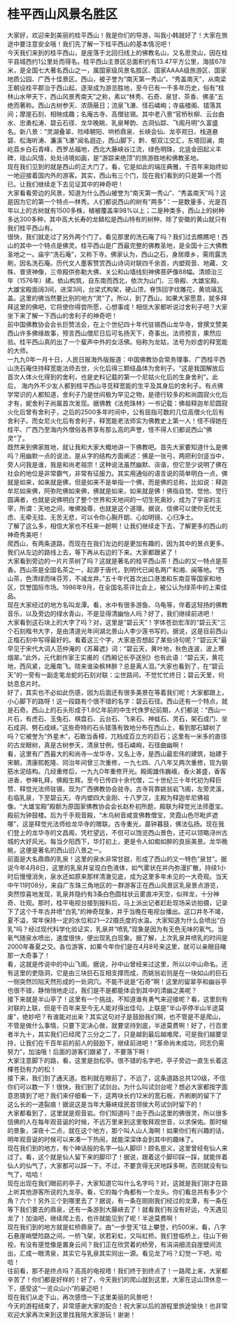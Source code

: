 # 桂平西山风景名胜区  
大家好，欢迎来到美丽的桂平西山！我是你们的导游，叫我小韩就好了！大家在旅途中要注意安全哦！我们先了解一下桂平西山的基本情况吧！  
今天我们来到的桂平西山，是座落于北回归线上的佛教名山，又名思灵山，因在桂平县城西约1公里处而得名。桂平西山主景区总面积约有13.47平方公里，海拔678米，是全国七大著名西山之一，属国家级风景名胜区、国家AAAA级旅游区、国家地质公园、广西十佳景区。西山，被子誉为“南天第一秀山”、“秀盖南天”，从南梁王朝设桂平郡治于西山起，逐渐成为游览胜地，至今已有一千多年历史，俗有“桂林山水甲天下，西山风景秀南天”之称，素以“林秀、石奇、泉甘、茶香、佛圣”五绝而著称。西山古树参天、浓荫蔽日；流泉飞瀑、怪石嶙峋；寺庙楼阁、错落其间；摩崖石刻、相映成趣；名庵古寺、高僧驻锡。其中老八景“官桥秋柳、云台曲水、忠勇松涛、碧云石径、龙华晚眺、乳泉琴韵、古洞仙踪、飞阁月明”久富盛名。新八景：“灵湖叠翠、险峰朝阳、哄桥鼎泉、长峡会仙、龙亭观日、栈道悬碧、松海听涛、濂溪飞瀑”闻名遐迩，西山脚下，黔、郁双江交汇，东塔回澜，南屹荔乡白石青峰，西罗丛福地，西北大藤峡谷江流，绿色明珠，北竖金田起义丰碑，瑶山风情，处处诗境如画，是“游踪来绝顶”的旅游胜地和佛教圣地。  
现在我们见到的就是西山的正大门了。看，它是如此的端庄典雅，千百年来始终如一地迎接着国内外的游客。其实，西山有三个门，现在我们看到的只是第一个而已。让我们继续走下去见证其中的神奇吧！  
大家看看旁边的风景，知道为什么西山被誉为“南天第一秀山”、“秀盖南天”吗？这是因为它的第一个特点—林秀。人们都说西山的树有“两多”：一是数量多，光是百年以上的古树就有1500多株，植被覆盖率98%以上；二是种类多，西山上的树种多达300多种，其中高大长寿的龙鳞松是西山特有的树种，除了安徽的黄山就只有我们桂平西山有。  
很快，我们就走过了另外两个门了。看见那里的洗石庵了吗？我们过去瞧瞧吧！西山的其中一个特点是佛灵。桂平西山是广西最完整的佛教圣地，是全国十三大佛教圣地之一。庙宇“洗石庵”，又称下寺。佛家认为，西山之石，身居瘴乡，需雨露洗刷，因名洗石庵。历代文人墨客赞赏西山诗词对联四千余首，内塑观音、地藏、文殊、普贤神像，三帝殿供弥勒大佛、关公和山墙线刻神佛菩萨像88幅。清顺治三年（1576年）建。依山构筑，自东南而西北，依次为山门、三帝殿、大雄宝殿。大雄宝殿面阔3间，进深3间，台梁式构架，硬山顶，脊饰回字纹雕花，黄琉璃瓦盖。这里的佛当然要比别的地方“灵”了。所以，到了西山，如果大家愿意，就多拜拜这里的佛吧，它将使你得尝所愿，心想事成！相信大家都听说过舍利子吧？大家坐下来了解一下西山的舍利子的神奇吧！  
前中国佛教协会会长巨赞法会，在上个世纪四十年代驻锡西山龙华寺，曾撰文赞美西山许多佛缘故事，预言西山僧尼日后可名扬天下，奇事出。法师预言，果然应验。桂平西山真的出了一个蜚声中外的女活佛。俗称为龙姑，法号为妙虚的释宽能的大师。  
一九九0年一月十日，人民日报海外版报道：中国佛教协会常务理事、广西桂平西山洗石庵住持释宽能法师去世，火化后得三颗结晶体为舍利子。“这是我国解放后首次人体火化得到的舍利，也是史料记载的第一个尼姑火化后的生身舍利”。此后， 海内外不少友人都到桂平西山寻觅释宽能的生平及其身后的舍利子。有点佛学常识的人都知道，舍利子乃是世间极为罕见之物，是德行较多的和尚圆寂火化后才有，妮舍利子尚属首次发现。据佛教《法苑珠林》一书记载：佛祖释迦牟尼圆寂火化后曾有舍利子，之后的2500多年时间中，公有屈指可数的几位高僧火化后有舍利子。而女尼火化后有舍利子，释宽能老法师实为佛教史上第一人！怪不得她在桂平、广西乃至海内外僧俗各界享有那么高的声誉，怪不得人们都说西山“佛灵”了。  
既然来到佛家胜地，就让我和大家大概地讲一下佛教吧。首先大家要知道什么是佛吗？用幽默一点的说法，是从字的结构方面阐述：佛是一张弓，两把利剑竖当中，旁人问我是谁，我是和尚老祖宗！这种说法虽然幽默、诙谐，但它至少说明了佛在社会的地位是非常霸气，非常有征服力。其实用通俗的语言说的简单明白一点，佛就是如来，如来就是佛，但是如来不是单指一个佛，而是佛的总称，比如说：释迦牟尼如来佛，阿弥陀佛如来佛，佛就是如来，如来就是佛！佛指自觉、觉他、觉行圆满者，也就是说佛明白了整个世界和天地间的一切生死奥妙，成为了宇宙的主宰，所谓：天地之间，唯佛独尊，也就是这个道理。据说，信佛可以使你无忧无虑、无牵无挂、无苦无悲，可以令你心胸开朗、心如明镜、心归净土。  
了解了这么多，相信大家也不枉来一趟啊！让我们继续走下去，了解更多的西山的神奇秀美吧！  
爬西山，有两条道路，而现在在我们左边的是更加有趣的，因为其中的景点更多。我们从左边的路线上去，等下再从右边的下来。大家都跟紧了！  
大家看到旁边的一片片茶树了吗？这就是著名的桂平西山茶！西山的又一特点是茶香。西山茶是全国名茶之一，起源于唐代，到明代已闻名两广和湘、闽等地。“西山茶，色清绿而味芬芳，不减龙井。”五十年代首次出口港澳和东南亚等国家和地区，饮誉国际市场。1986年9月，在全国名茶评比会上，被公认为绿茶中的上乘佳品。  
现在大家经过的地方名叫龙潭。看，水中有很多游鱼、乌龟等，伴着这轻扬的佛教音乐，以及旁边的绿水青山，不是显得清幽怡人吗？好了，我们继续前进吧！  
大家看到这石块上的大字了吗？对，这里是“碧云天”！字体苍劲宏浑的“碧云天”三个石刻楷书大字，是由清道光年间湖北景山人李少莲书写的。据说，这是目前西山正楷石刻中写得最好的。看着这三个字，大家是否想起了某些诗句呢？“碧云天”最早见于宋代大词人范仲淹的《苏幕遮》词：“碧云天，黄叶地，秋色连波，波上寒烟翠。”此外，元代剧作家王实甫的《西厢记长亭送别》也有此语：“碧云天，黄花地，西风紧，北雁南飞。晓来谁染枫林醉？总是离人泪。”大家也看到了，在“碧云天”的一旁有一副走笔龙蛇的石刻对联：尘世路间，不觉忙忙终日；碧云天里，何妨息息片时。  
好了，其实也不必如此伤感，因为后面还有很多美景在等着我们呢！大家都跟上，小心脚下的路呀！这一段路有个很不错的名字：碧云石径。西山还有一个特点，就是石奇。西山上的石头形成于1.8亿年前的中生代侏罗纪前期，人们都说：“西山一片石，有虎石、玉兔石、棋盘石、云台石、飞来石、神蛙石、灵石，架石成门、垒石成洞、劈石成峡。”这些奇特的石头错落有致地分布在西山上，看到那石罅树了吗？它被誉为“外星木”，石敢当香樟，兀档成百立方的巨石；这里有一米多的直径的古龙眼树，真是古树参天，清泉甘例，怪石嶙峋，石径曲幽啊！  
看，这里有广西最大的和尚寺—龙华寺，又名上寺，是西山最宏伟的建筑，始建于宋朝，清康熙乾隆、同治年间曾三次重修，一九七四、八八年又两次重修，现为钢筋水泥结构。几经重修后，一九九О年重修开光。殿阁雄伟巍峨，香火甚盛，香客进香，参禅礼拜，佛殿生辉。至今已传四十余代僧，二十世纪三十年代初为释巨赞、释觉光法师驻锡，现为广西佛教协会驻寺。古寺背靠姚翁岩飞阁，左旁灵溪，右临乳泉，下至碧云天。寺内塑四大金刚、十八罗汉，主殿为释迦牟尼佛祖像。“大雄宝殿”殿额为原国家佛教协会会长赵朴初所题，殿联为释觉光法师墨宝。殿前为钟鼓楼。后为千手观音殿，“木鸟树音咸宣佛教僧宝，灵霞山色尽毗庐遮哪”，这是释觉光法师给龙华寺的赠联。古寺重光，晨钟暮鼓，佛法弘扬。现在我们登上的龙华寺的文昌阁，凭栏望远，不但可以饱览西山景色，还可以领略浔州古城的大好风光。每当夕阳西下，华灯初上，更是令人如痴如醉的良辰美景。龙华晚眺，这便是著名的西山旧八景之一。  
前面是大名鼎鼎的乳泉！这里的泉水非常甘甜，形成了西山的又一特色“泉甘”。据说今年4月8日，这里的乳泉井呈现白色液体，如气雾状在井内弥漫扩散，持续1小时后慢慢消失，泉水还如原来那样清澈见底，成为这里多年未见的一大奇观。当天中午11时08分，来自广东珠三角地区的一群游客正在西山风景区乳泉景点游览，突然惊喜地发现，乳泉井隐约有3条白色圆柱状云雾直冲天空，似祥龙，十分神奇、壮观。那时，桂平电视台接到报料后，马上派出记者赶赴现场采访拍摄，记录下了这个千年古井喷“白乳”的神奇现象，并于当晚在电视台播出。这口井冬不竭，夏不溢，常年保持一定的水位和21—22摄氏度的水温。大家知道为什么会喷出“白乳”吗？经过现代科学化验证实，乳泉井“喷乳”现象是因为有无色无味的氡气。当氡气随泉水喷出，速度很快，便出现乳白现象。据了解，上次乳泉井喷乳的时间是2000年春夏之交。各位游客，如果今年你们是在4月8号来这里，就可以亲眼目睹那一大奇事了！  
看，这就是传说中的中山飞阁。据说，孙中山曾经来过这里，所以以中山命名。还有这里的吏隐洞，它是由三块巨石互相支撑而成，而姚翁岩则是在一块如山的巨石一侧突然凹陷天然形成的一处洞穴。不能不说是“石奇”啊！这里的留翠亭和幽谷亭也很不错，静悄悄地走过，我们是不是都能体会到其中的清幽之美呢？  
接下来就是半山亭了！这里有一个挑战，不知道谁有勇气来迎接呢？看，这里刻有对联的上联，但是千百年来至今无人能对得出佳句。上联是“半山亭停半山半途莫废”，绝妙吧？有谁能对出来？其实这句对子是鼓励我们啊，也不管是不是爬山，不管是做什么事情，只要下定决心做，就要坚持到底，半途莫费啊！好了，行百里者半九十，其实我们已经爬了三分之二了，只是越到最后越难爬，可是我们越要坚持，让我们在千百年前的前人的鼓励下，继续前进吧！“革命尚未成功，同志仍需努力”，加油哦！后面的游客们跟紧了，不要落下啊！  
大家注意脚下的路，看，这里是劲松亭。很不错的名字吧，亭子旁边一直生长着这棵苍劲有力的松！  
接下来，我们到了通天道。胜利就在眼前了，不远了，这条道路总共120级，不信你们可以数一下！很快，我们到了试剑台。为什么叫试剑台呢？想必大家都按字面意思猜到了吧？我们来仔细看一下，这两块长约12米的宽石板，齐刷刷的留下了这么长的一道裂痕！据说这是当年大藤峡瑶民首领侯大苟试剑时留下的！  
大家都看到了，这里就是观音岩。你们知道吗？由于西山这里的佛很灵，所以很多信佛的人在每年观音诞的时候，不远万里来到这里敬拜观世音，以求保佑。那时候的景象，深夜十二点，就在这个地方，那个叫人山人海啊！如果你们有兴趣的话，明年观音诞的时候可以来凑一下热闹，就能深深体会到其中的趣味了。  
现在我们到的地方，有个神话般的名字—仙人脚印！顾名思义，这里曾经有仙人来过了。看，这个就是仙人留下来的脚印了！据说，跟着这个脚印踩一踩，就能伴着仙人的仙气了，大家都可以踩一下。不过，不要贪得无厌地踩多啊，否则就没有仙气了，哈哈！  
现在出现在我们眼前的亭子，大家知道它叫什么名字吗？对，这就是我们刚才在路上听其他游客所说的九龙亭。看，它的每个角都有一个龙头。你们看总共有多少个角？六个！另外三个到哪里去了？据说，有一条在刚刚我们经过的龙潭，有一条在等下我们要去的鼎泉，还有一条游到大藤峡去了！就看我们有没有好运，今天遇见龙了！加油吧，继续爬上去，也许就能见到了呢！半途莫费啊！  
现在我们到的地方就是虹桥鼎泉了。由“一步登天”往上攀登，约500米，看，八字石悬崖峭壁险路之间，一桥飞架，状若彩虹，又叫虹桥。我们登临桥上，往山下俯视，有没有感觉像是置身云间？我们正在欣赏着的桥旁，有涓涓细流自崖壁间流出，汇成一眼清泉，其实它与乳泉其实同出一源。看见龙了吗？幻觉一下吧，哈哈！  
往前看，那不是终点吗？高高的电视塔！我们终于到终点了！一路爬上来，大家都辛苦了！你们都是好样的！好了，今天我们的爬山就到这里，大家在这山顶休息一下，感受这“一览众山小”的豪迈吧！  
现在我们从走下山，再次感悟一下这里美丽的风景吧！  
今天的游程结束了，非常感谢大家的配合！祝大家以后的游程里旅途愉快！也非常欢迎大家再次来到这里找我陪大家游玩！谢谢！  

